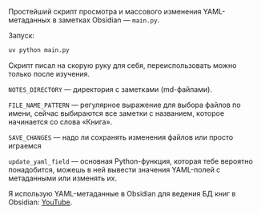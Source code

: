 Простейший скрипт просмотра и массового изменения YAML-метаданных в заметках Obsidian — `main.py`.

Запуск:

```bash
uv python main.py
```

Скрипт писал на скорую руку для себя, переиспользовать можно только после изучения.

`NOTES_DIRECTORY` — директория с заметками (md-файлами).

`FILE_NAME_PATTERN` — регулярное выражение для выбора файлов по имени, сейчас выбираются все заметки с названием, которое начинается со слова «Книга».

`SAVE_CHANGES` — надо ли сохранять изменения файлов или просто играемся

`update_yaml_field` — основная Python-функция, которая тебе вероятно понадобится, можешь в ней вывести значения YAML-полей с метаданными или изменять их.

Я использую YAML-метаданные в Obsidian для ведения БД книг в Obsidian: [YouTube](https://www.youtube.com/watch?v=F2tkYxKa7aY).
